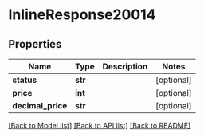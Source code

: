 # InlineResponse20014

## Properties
Name | Type | Description | Notes
------------ | ------------- | ------------- | -------------
**status** | **str** |  | [optional] 
**price** | **int** |  | [optional] 
**decimal_price** | **str** |  | [optional] 

[[Back to Model list]](../README.md#documentation-for-models) [[Back to API list]](../README.md#documentation-for-api-endpoints) [[Back to README]](../README.md)


